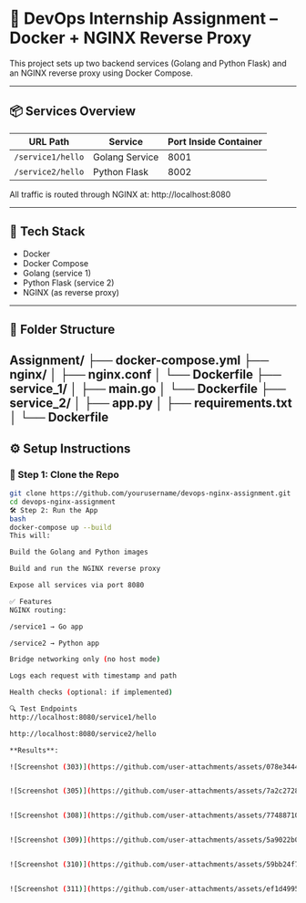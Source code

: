 # 🚀 DevOps Internship Assignment – Docker + NGINX Reverse Proxy

This project sets up two backend services (Golang and Python Flask) and an NGINX reverse proxy using Docker Compose.

---

## 📦 Services Overview

| URL Path         | Service        | Port Inside Container |
|------------------|----------------|------------------------|
| `/service1/hello`| Golang Service | 8001                   |
| `/service2/hello`| Python Flask   | 8002                   |

All traffic is routed through NGINX at:
http://localhost:8080

---

## 🐳 Tech Stack

- Docker
- Docker Compose
- Golang (service 1)
- Python Flask (service 2)
- NGINX (as reverse proxy)

---

## 📁 Folder Structure

Assignment/
├── docker-compose.yml
├── nginx/
│ ├── nginx.conf
│ └── Dockerfile
├── service_1/
│ ├── main.go
│ └── Dockerfile
├── service_2/
│ ├── app.py
│ ├── requirements.txt
│ └── Dockerfile
---

## ⚙️ Setup Instructions

### 🐙 Step 1: Clone the Repo
```bash
git clone https://github.com/yourusername/devops-nginx-assignment.git
cd devops-nginx-assignment
🛠 Step 2: Run the App
bash
docker-compose up --build
This will:

Build the Golang and Python images

Build and run the NGINX reverse proxy

Expose all services via port 8080

✅ Features
NGINX routing:

/service1 → Go app

/service2 → Python app

Bridge networking only (no host mode)

Logs each request with timestamp and path

Health checks (optional: if implemented)

🔍 Test Endpoints
http://localhost:8080/service1/hello

http://localhost:8080/service2/hello

**Results**:

![Screenshot (303)](https://github.com/user-attachments/assets/078e3444-8dbb-4ec4-bd9f-761ccf0a6ba5)


![Screenshot (305)](https://github.com/user-attachments/assets/7a2c2728-ba1d-418c-ab12-ef7343e0e7e0)


![Screenshot (308)](https://github.com/user-attachments/assets/77488710-0661-4e71-b21c-d4487067b6e5)


![Screenshot (309)](https://github.com/user-attachments/assets/5a9022b0-4d58-4cd8-a170-22081935f2aa)


![Screenshot (310)](https://github.com/user-attachments/assets/59bb24f7-3e4d-4582-a911-40a933c2b6cb)


![Screenshot (311)](https://github.com/user-attachments/assets/ef1d4995-5021-4e0c-8c9f-8fcf2d6928b7)


